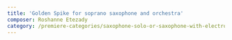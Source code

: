 ```yaml
---
title: 'Golden Spike for soprano saxophone and orchestra'
composer: Roshanne Etezady
category: /premiere-categories/saxophone-solo-or-saxophone-with-electronics-piano-or-orchestra
---
```

